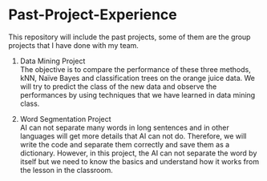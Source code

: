 # Past-Project-Experience
This repository will include the past projects, some of them are the group projects that I have done with my team.

1. Data Mining Project\
The objective is to compare the performance of these three methods, kNN, Naïve Bayes and classification trees on the orange juice data. We will try to predict the class of the new data and observe the performances by using techniques that we have learned in data mining class.

2. Word Segmentation Project\
AI can not separate many words in long sentences and in other languages
will get more details that AI can not do. Therefore, we will write the code and separate them correctly and save them as a dictionary. However, in this project, the AI can not separate the word by itself but we need to know the basics and understand how it works from the lesson in the classroom.
